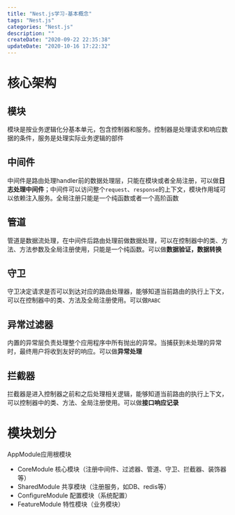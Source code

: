 ```yaml
---
title: "Nest.js学习-基本概念"
tags: "Nest.js"
categories: "Nest.js"
description: ""
createDate: "2020-09-22 22:35:38"
updateDate: "2020-10-16 17:22:32"
---
```



# 核心架构

## 模块

模块是按业务逻辑化分基本单元，包含控制器和服务。控制器是处理请求和响应数据的条件，服务是处理实际业务逻辑的部件

## 中间件

中间件是路由处理handler前的数据处理层，只能在模块或者全局注册，可以做**日志处理中间件**；中间件可以访问整个`request`、`response`的上下文，模块作用域可以依赖注入服务。全局注册只能是一个纯函数或者一个高阶函数

## 管道

管道是数据流处理，在中间件后路由处理前做数据处理，可以在控制器中的类、方法、方法参数及全局注册使用，只能是一个纯函数。可以做**数据验证，数据转换**

## 守卫

守卫决定请求是否可以到达对应的路由处理器，能够知道当前路由的执行上下文，可以在控制器中的类、方法及全局注册使用。可以做`RABC`

## 异常过滤器

内置的异常层负责处理整个应用程序中所有抛出的异常。当捕获到未处理的异常时，最终用户将收到友好的响应。可以做**异常处理**

## 拦截器

拦截器是进入控制器之前和之后处理相关逻辑，能够知道当前路由的执行上下文，可以控制器中的类、方法、全局注册使用。可以做**接口响应记录**

# 模块划分

AppModule应用根模块

- CoreModule 核心模块（注册中间件、过滤器、管道、守卫、拦截器、装饰器等）
- SharedModule 共享模块（注册服务，如DB、redis等）
- ConfigureModule 配置模块（系统配置）
- FeatureModule 特性模块（业务模块）

